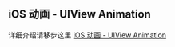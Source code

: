 ## iOS 动画 - UIView Animation

详细介绍请移步这里 [iOS 动画 - UIView Animation](https://www.jianshu.com/p/b1fc88c65be1)
